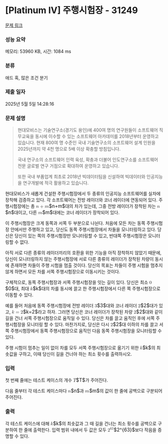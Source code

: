 # [Platinum IV] 주행시험장 - 31249 

[문제 링크](https://www.acmicpc.net/problem/31249) 

### 성능 요약

메모리: 53960 KB, 시간: 1084 ms

### 분류

애드 혹, 많은 조건 분기

### 제출 일자

2025년 5월 5일 14:28:16

### 문제 설명

<blockquote>
<p>현대모비스는 기술연구소(경기도 용인)에 400여 명의 연구원들이 소프트웨어 직무교육을 동시에 이수할 수 있는 소프트웨어 아카데미를 2018년부터 운영하고 있습니다. 현재 800여 명 수준인 국내 기술연구소의 소프트웨어 설계 인원을 2025년까지 약 4천 명으로 5배 이상 확충할 방침입니다.</p>

<p>국내 연구소의 소프트웨어 인력 육성, 확충과 더불어 인도연구소를 소프트웨어 전문 글로벌 연구 거점으로 확대하여 운영하고 있습니다.</p>

<p>또한 국내 부품업계 최초로 2018년 빅데이터팀을 신설하여 빅데이터와 인공지능을 연구개발에 적극 활용하고 있습니다.</p>
</blockquote>

<p>현대모비스가 새롭게 건설한 주행시험장에서 두 종류의 인공지능 소프트웨어를 실차에 장착해 검증하고 있다. 각 소프트웨어는 전방 레이더와 코너 레이더에 연동되어 있다. 주행시험장에는 총 <mjx-container class="MathJax" jax="CHTML" style="font-size: 109%; position: relative;"><mjx-math class="MJX-TEX" aria-hidden="true"><mjx-mi class="mjx-i"><mjx-c class="mjx-c1D45B TEX-I"></mjx-c></mjx-mi><mjx-mo class="mjx-n" space="3"><mjx-c class="mjx-c2B"></mjx-c></mjx-mo><mjx-mi class="mjx-i" space="3"><mjx-c class="mjx-c1D45A TEX-I"></mjx-c></mjx-mi></mjx-math><mjx-assistive-mml unselectable="on" display="inline"><math xmlns="http://www.w3.org/1998/Math/MathML"><mi>n</mi><mo>+</mo><mi>m</mi></math></mjx-assistive-mml><span aria-hidden="true" class="no-mathjax mjx-copytext">$n+m$</span></mjx-container>대의 차가 있는데, 그중 전방 레이더가 장착된 차는 <mjx-container class="MathJax" jax="CHTML" style="font-size: 109%; position: relative;"><mjx-math class="MJX-TEX" aria-hidden="true"><mjx-mi class="mjx-i"><mjx-c class="mjx-c1D45B TEX-I"></mjx-c></mjx-mi></mjx-math><mjx-assistive-mml unselectable="on" display="inline"><math xmlns="http://www.w3.org/1998/Math/MathML"><mi>n</mi></math></mjx-assistive-mml><span aria-hidden="true" class="no-mathjax mjx-copytext">$n$</span></mjx-container>대이고, 다른 <mjx-container class="MathJax" jax="CHTML" style="font-size: 109%; position: relative;"><mjx-math class="MJX-TEX" aria-hidden="true"><mjx-mi class="mjx-i"><mjx-c class="mjx-c1D45A TEX-I"></mjx-c></mjx-mi></mjx-math><mjx-assistive-mml unselectable="on" display="inline"><math xmlns="http://www.w3.org/1998/Math/MathML"><mi>m</mi></math></mjx-assistive-mml><span aria-hidden="true" class="no-mathjax mjx-copytext">$m$</span></mjx-container>대에는 코너 레이더가 장착되어 있다.</p>

<p>이 주행시험장은 크게 동쪽과 서쪽 두 부분으로 나뉜다. 처음에 모든 차는 동쪽 주행시험장 안에서만 주행하고 있고, 당신도 동쪽 주행시험장에서 차들을 모니터링하고 있다. 당신은 당신이 있는 쪽의 주행시험장만 모니터링할 수 있고, 반대쪽 주행시험장은 모니터링할 수 없다.</p>

<p>아직 서로 다른 종류의 레이더끼리의 호환을 위한 기능을 아직 장착하지 않았기 때문에, 당신이 모니터링하지 않는 주행시험장에 서로 다른 종류의 레이더가 장착된 차량이 동시에 존재하면 차들이 주행 시험을 멈출 것이다. 당신의 목표는 차들이 주행 시험을 멈추지 않게 하면서 모든 차를 서쪽 주행시험장으로 이동시키는 것이다.</p>

<p>구체적으로, 동쪽 주행시험장과 서쪽 주행시험장을 잇는 길이 있다. 당신은 최소 <mjx-container class="MathJax" jax="CHTML" style="font-size: 109%; position: relative;"><mjx-math class="MJX-TEX" aria-hidden="true"><mjx-mn class="mjx-n"><mjx-c class="mjx-c30"></mjx-c></mjx-mn></mjx-math><mjx-assistive-mml unselectable="on" display="inline"><math xmlns="http://www.w3.org/1998/Math/MathML"><mn>0</mn></math></mjx-assistive-mml><span aria-hidden="true" class="no-mathjax mjx-copytext">$0$</span></mjx-container>대, 최대 <mjx-container class="MathJax" jax="CHTML" style="font-size: 109%; position: relative;"><mjx-math class="MJX-TEX" aria-hidden="true"><mjx-mi class="mjx-i"><mjx-c class="mjx-c1D458 TEX-I"></mjx-c></mjx-mi></mjx-math><mjx-assistive-mml unselectable="on" display="inline"><math xmlns="http://www.w3.org/1998/Math/MathML"><mi>k</mi></math></mjx-assistive-mml><span aria-hidden="true" class="no-mathjax mjx-copytext">$k$</span></mjx-container>대의 차를 동시에 끌고 한 주행시험장에서 다른 쪽 주행시험장으로 이동할 수 있다.</p>

<p>예를 들어 처음에 동쪽 주행시험장에 전방 레이더 <mjx-container class="MathJax" jax="CHTML" style="font-size: 109%; position: relative;"><mjx-math class="MJX-TEX" aria-hidden="true"><mjx-mn class="mjx-n"><mjx-c class="mjx-c33"></mjx-c></mjx-mn></mjx-math><mjx-assistive-mml unselectable="on" display="inline"><math xmlns="http://www.w3.org/1998/Math/MathML"><mn>3</mn></math></mjx-assistive-mml><span aria-hidden="true" class="no-mathjax mjx-copytext">$3$</span></mjx-container>대와 코너 레이더 <mjx-container class="MathJax" jax="CHTML" style="font-size: 109%; position: relative;"><mjx-math class="MJX-TEX" aria-hidden="true"><mjx-mn class="mjx-n"><mjx-c class="mjx-c32"></mjx-c></mjx-mn></mjx-math><mjx-assistive-mml unselectable="on" display="inline"><math xmlns="http://www.w3.org/1998/Math/MathML"><mn>2</mn></math></mjx-assistive-mml><span aria-hidden="true" class="no-mathjax mjx-copytext">$2$</span></mjx-container>대가 있고, <mjx-container class="MathJax" jax="CHTML" style="font-size: 109%; position: relative;"><mjx-math class="MJX-TEX" aria-hidden="true"><mjx-mi class="mjx-i"><mjx-c class="mjx-c1D458 TEX-I"></mjx-c></mjx-mi><mjx-mo class="mjx-n" space="4"><mjx-c class="mjx-c3D"></mjx-c></mjx-mo><mjx-mn class="mjx-n" space="4"><mjx-c class="mjx-c32"></mjx-c></mjx-mn></mjx-math><mjx-assistive-mml unselectable="on" display="inline"><math xmlns="http://www.w3.org/1998/Math/MathML"><mi>k</mi><mo>=</mo><mn>2</mn></math></mjx-assistive-mml><span aria-hidden="true" class="no-mathjax mjx-copytext">$k=2$</span></mjx-container>라고 하자. 그러면 당신은 코너 레이더가 장착된 차량 <mjx-container class="MathJax" jax="CHTML" style="font-size: 109%; position: relative;"><mjx-math class="MJX-TEX" aria-hidden="true"><mjx-mn class="mjx-n"><mjx-c class="mjx-c32"></mjx-c></mjx-mn></mjx-math><mjx-assistive-mml unselectable="on" display="inline"><math xmlns="http://www.w3.org/1998/Math/MathML"><mn>2</mn></math></mjx-assistive-mml><span aria-hidden="true" class="no-mathjax mjx-copytext">$2$</span></mjx-container>대와 같이 길을 건너 서쪽 주행시험장으로 움직일 수 있다. 당신은 차를 끌고 움직인 후에 서쪽 주행시험장을 모니터링 할 수 있다. 마찬가지로, 당신은 다시 <mjx-container class="MathJax" jax="CHTML" style="font-size: 109%; position: relative;"><mjx-math class="MJX-TEX" aria-hidden="true"><mjx-mn class="mjx-n"><mjx-c class="mjx-c32"></mjx-c></mjx-mn></mjx-math><mjx-assistive-mml unselectable="on" display="inline"><math xmlns="http://www.w3.org/1998/Math/MathML"><mn>2</mn></math></mjx-assistive-mml><span aria-hidden="true" class="no-mathjax mjx-copytext">$2$</span></mjx-container>대 이하의 차를 끌고 서쪽 주행시험장에서 동쪽 주행시험장으로 움직인 다음 동쪽 주행시험장을 모니터링할 수 있다.</p>

<p>주행 시험이 멈추는 일이 없이 차를 모두 서쪽 주행시험장으로 옮기기 위한 <mjx-container class="MathJax" jax="CHTML" style="font-size: 109%; position: relative;"><mjx-math class="MJX-TEX" aria-hidden="true"><mjx-mi class="mjx-i"><mjx-c class="mjx-c1D458 TEX-I"></mjx-c></mjx-mi></mjx-math><mjx-assistive-mml unselectable="on" display="inline"><math xmlns="http://www.w3.org/1998/Math/MathML"><mi>k</mi></math></mjx-assistive-mml><span aria-hidden="true" class="no-mathjax mjx-copytext">$k$</span></mjx-container>의 최솟값을 구하고, 이때 당신이 길을 건너야 하는 최소 횟수를 출력하시오.</p>

### 입력 

 <p>첫 번째 줄에는 테스트 케이스의 개수 <mjx-container class="MathJax" jax="CHTML" style="font-size: 109%; position: relative;"><mjx-math class="MJX-TEX" aria-hidden="true"><mjx-mi class="mjx-i"><mjx-c class="mjx-c1D447 TEX-I"></mjx-c></mjx-mi></mjx-math><mjx-assistive-mml unselectable="on" display="inline"><math xmlns="http://www.w3.org/1998/Math/MathML"><mi>T</mi></math></mjx-assistive-mml><span aria-hidden="true" class="no-mathjax mjx-copytext">$T$</span></mjx-container>가 주어진다.</p>

<p>다음 줄부터 각 테스트 케이스마다 <mjx-container class="MathJax" jax="CHTML" style="font-size: 109%; position: relative;"><mjx-math class="MJX-TEX" aria-hidden="true"><mjx-mi class="mjx-i"><mjx-c class="mjx-c1D45B TEX-I"></mjx-c></mjx-mi></mjx-math><mjx-assistive-mml unselectable="on" display="inline"><math xmlns="http://www.w3.org/1998/Math/MathML"><mi>n</mi></math></mjx-assistive-mml><span aria-hidden="true" class="no-mathjax mjx-copytext">$n$</span></mjx-container>과 <mjx-container class="MathJax" jax="CHTML" style="font-size: 109%; position: relative;"><mjx-math class="MJX-TEX" aria-hidden="true"><mjx-mi class="mjx-i"><mjx-c class="mjx-c1D45A TEX-I"></mjx-c></mjx-mi></mjx-math><mjx-assistive-mml unselectable="on" display="inline"><math xmlns="http://www.w3.org/1998/Math/MathML"><mi>m</mi></math></mjx-assistive-mml><span aria-hidden="true" class="no-mathjax mjx-copytext">$m$</span></mjx-container>의 값이 한 줄에 공백으로 구분되어 주어진다.</p>

### 출력 

 <p>각 테스트 케이스에 대해 <mjx-container class="MathJax" jax="CHTML" style="font-size: 109%; position: relative;"><mjx-math class="MJX-TEX" aria-hidden="true"><mjx-mi class="mjx-i"><mjx-c class="mjx-c1D458 TEX-I"></mjx-c></mjx-mi></mjx-math><mjx-assistive-mml unselectable="on" display="inline"><math xmlns="http://www.w3.org/1998/Math/MathML"><mi>k</mi></math></mjx-assistive-mml><span aria-hidden="true" class="no-mathjax mjx-copytext">$k$</span></mjx-container>의 최솟값과 그 때 길을 건너는 최소 횟수를 공백으로 구분하여 한 줄에 출력한다. 입력 범위 내에서 두 값은 모두 <mjx-container class="MathJax" jax="CHTML" style="font-size: 109%; position: relative;"><mjx-math class="MJX-TEX" aria-hidden="true"><mjx-msup><mjx-mn class="mjx-n"><mjx-c class="mjx-c32"></mjx-c></mjx-mn><mjx-script style="vertical-align: 0.363em;"><mjx-texatom size="s" texclass="ORD"><mjx-mn class="mjx-n"><mjx-c class="mjx-c36"></mjx-c><mjx-c class="mjx-c33"></mjx-c></mjx-mn></mjx-texatom></mjx-script></mjx-msup></mjx-math><mjx-assistive-mml unselectable="on" display="inline"><math xmlns="http://www.w3.org/1998/Math/MathML"><msup><mn>2</mn><mrow data-mjx-texclass="ORD"><mn>63</mn></mrow></msup></math></mjx-assistive-mml><span aria-hidden="true" class="no-mathjax mjx-copytext">$2^{63}$</span></mjx-container>보다 작음을 증명할 수 있다.</p>


